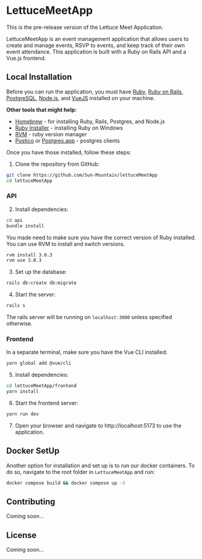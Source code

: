 # LettuceMeetApp
This is the pre-release version of the Lettuce Meet Application.

LettuceMeetApp is an event management application that allows users to create and manage events, RSVP to events, and keep track of their own event attendance. This application is built with a Ruby on Rails API and a Vue.js frontend.

## Local Installation
Before you can run the application, you must have [Ruby](https://mac.install.guide/ruby/13.html), [Ruby on Rails](https://gorails.com/setup/macos/13-ventura), [PostgreSQL](https://wiki.postgresql.org/wiki/Homebrew), [Node.js](https://formulae.brew.sh/formula/node), and [VueJS](https://vuejs.org/guide/introduction.html) installed on your machine.

**Other tools that might help:**
- [Homebrew](https://brew.sh/) - for installing Ruby, Rails, Postgres, and Node.js
- [Ruby Installer](https://rubyinstaller.org/) - installing Ruby on Windows
- [RVM](https://rvm.io/) - ruby version manager
- [Postico](https://eggerapps.at/postico/) or [Postgres.app](https://postgresapp.com/downloads.html) - postgres clients

Once you have those installed, follow these steps:

1. Clone the repository from GitHub:

```bash
git clone https://github.com/Sun-Mountain/lettuceMeetApp
cd lettuceMeetApp
```

### API

2. Install dependencies:

```bash
cd api
bundle install
```

You made need to make sure you have the correct version of Ruby installed. You can use RVM to install and switch versions.

```bash
rvm install 3.0.3
rvm use 3.0.3
```

3. Set up the database:

```bash
rails db:create db:migrate
```

4. Start the server:

```bash
rails s
```

The rails server will be running on `localhost:3000` unless specified otherwise.

### Frontend

In a separate terminal, make sure you have the Vue CLI installed:

```bash
yarn global add @vue/cli
```

5. Install dependencies:

```bash
cd lettuceMeetApp/frontend
yarn install
```

6. Start the frontend server:

```bash
yarn run dev
```

7. Open your browser and navigate to http://localhost:5173 to use the application.

## Docker SetUp
Another option for installation and set up is to run our docker containers. To do so, navigate to the root folder in `LettuceMeetApp` and run:

```bash
docker compose build && docker compose up -d
```

## Contributing
Coming soon...

## License
Coming soon...
